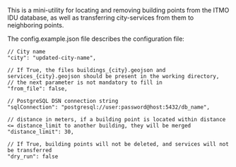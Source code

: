 This is a mini-utility for locating and removing building points from the ITMO IDU database, as well as transferring city-services from them to neighboring points.

The config.example.json file describes the configuration file:

    // City name
    "city": "updated-city-name",
    
    // If True, the files buildings_{city}.geojson and services_{city}.geojson should be present in the working directory, 
    // the next parameter is not mandatory to fill in
    "from_file": false,
    
    // PostgreSQL DSN connection string
    "sqlConnection": "postgresql://user:password@host:5432/db_name",
    
    // distance in meters, if a building point is located within distance <= distance_limit to another building, they will be merged
    "distance_limit": 30,
    
    // If True, building points will not be deleted, and services will not be transferred
    "dry_run": false
